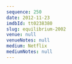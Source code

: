```yaml
---
sequence: 250
date: 2012-11-23
imdbId: tt0238380
slug: equilibrium-2002
venue: null
venueNotes: null
medium: Netflix
mediumNotes: null
---
```

